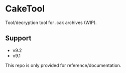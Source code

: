 # CakeTool

Tool/decryption tool for .cak archives (WIP).

## Support

* v9.2
* v9.1

This repo is only provided for reference/documentation.
